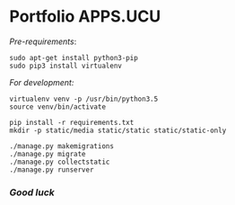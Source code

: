 # Portfolio APPS.UCU

_Pre-requirements_:
```
sudo apt-get install python3-pip
sudo pip3 install virtualenv
```

_For development:_
```
virtualenv venv -p /usr/bin/python3.5
source venv/bin/activate

pip install -r requirements.txt
mkdir -p static/media static/static static/static-only

./manage.py makemigrations
./manage.py migrate
./manage.py collectstatic
./manage.py runserver
```

### _Good luck_
